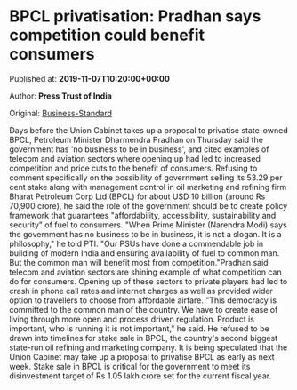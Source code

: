 
# BPCL privatisation: Pradhan says competition could benefit consumers

Published at: **2019-11-07T10:20:00+00:00**

Author: **Press Trust of India**

Original: [Business-Standard](https://www.business-standard.com/article/pti-stories/bpcl-privatisation-pradhan-says-no-role-of-govt-in-business-competition-to-benefit-consumers-119110700870_1.html)

Days before the Union Cabinet takes up a proposal to privatise state-owned BPCL, Petroleum Minister Dharmendra Pradhan on Thursday said the government has 'no business to be in business', and cited examples of telecom and aviation sectors where opening up had led to increased competition and price cuts to the benefit of consumers.
Refusing to comment specifically on the possibility of government selling its 53.29 per cent stake along with management control in oil marketing and refining firm Bharat Petroleum Corp Ltd (BPCL) for about USD 10 billion (around Rs 70,900 crore), he said the role of the government should be to create policy framework that guarantees "affordability, accessibility, sustainability and security" of fuel to consumers.
"When Prime Minister (Narendra Modi) says the government has no business to be in business, it is not a slogan. It is a philosophy," he told PTI. "Our PSUs have done a commendable job in building of modern India and ensuring availability of fuel to common man. But the common man will benefit most from competition."Pradhan said telecom and aviation sectors are shining example of what competition can do for consumers.
Opening up of these sectors to private players had led to crash in phone call rates and internet charges as well as provided wider option to travellers to choose from affordable airfare.
"This democracy is committed to the common man of the country. We have to create ease of living through more open and process driven regulation. Product is important, who is running it is not important," he said.
He refused to be drawn into timelines for stake sale in BPCL, the country's second biggest state-run oil refining and marketing company.
It is being speculated that the Union Cabinet may take up a proposal to privatise BPCL as early as next week.
Stake sale in BPCL is critical for the government to meet its disinvestment target of Rs 1.05 lakh crore set for the current fiscal year.
